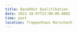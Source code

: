 ```yaml
---
title: BandXOst Qualifikation
date: 2022-10-07T22:00:00.000Z
time: past
location: Treppenhaus Rorschach
---
```


